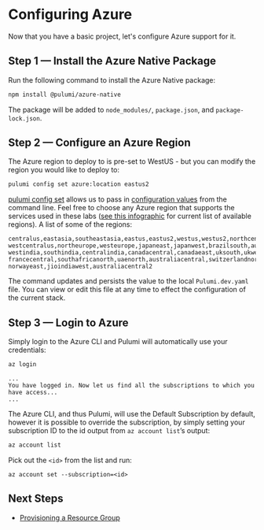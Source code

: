 # Configuring Azure

Now that you have a basic project, let's configure Azure support for it.

## Step 1 &mdash; Install the Azure Native Package

Run the following command to install the Azure Native package:

```bash
npm install @pulumi/azure-native
```

The package will be added to `node_modules/`, `package.json`, and `package-lock.json`.

## Step 2 &mdash; Configure an Azure Region

The Azure region to deploy to is pre-set to WestUS - but you can modify the region you would like to deploy to:

```bash
pulumi config set azure:location eastus2
```

[pulumi config set](https://www.pulumi.com/docs/reference/cli/pulumi_config_set/) allows us to pass in [configuration values](https://www.pulumi.com/docs/intro/concepts/config/#setting-and-getting-configuration-values) from the command line.
Feel free to choose any Azure region that supports the services used in these labs ([see this infographic](https://azure.microsoft.com/en-us/global-infrastructure/regions/) for current list of available regions).  A list of some of the regions:

```
centralus,eastasia,southeastasia,eastus,eastus2,westus,westus2,northcentralus,southcentralus,
westcentralus,northeurope,westeurope,japaneast,japanwest,brazilsouth,australiasoutheast,australiaeast,
westindia,southindia,centralindia,canadacentral,canadaeast,uksouth,ukwest,koreacentral,koreasouth,
francecentral,southafricanorth,uaenorth,australiacentral,switzerlandnorth,germanywestcentral,
norwayeast,jioindiawest,australiacentral2
```

The command updates and persists the value to the local `Pulumi.dev.yaml` file. You can view or edit this file at any time to effect the configuration of the current stack.

## Step 3 &mdash; Login to Azure

Simply login to the Azure CLI and Pulumi will automatically use your credentials:

```bash
az login
```

```
...
You have logged in. Now let us find all the subscriptions to which you have access...
...
```

The Azure CLI, and thus Pulumi, will use the Default Subscription by default, however it is possible to override the subscription, by simply setting your subscription ID to the id output from `az account list`’s output:

```bash
az account list
```

Pick out the `<id>` from the list and run:

```
az account set --subscription=<id>
```

## Next Steps

* [Provisioning a Resource Group](./03-provisioning-infrastructure.md)